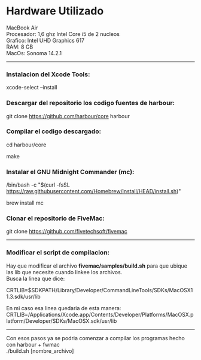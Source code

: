 # Hardware Utilizado
MacBook Air<br>
Procesador: 1,6 ghz Intel Core i5 de 2 nucleos<br>
Grafico: Intel UHD Graphics 617<br>
RAM: 8 GB<br>
MacOs: Sonoma 14.2.1<br>

<hr>

### Instalacion del Xcode Tools:
xcode-select –install

### Descargar del repositorio los codigo fuentes de harbour:
git clone https://github.com/harbour/core harbour

### Compilar el codigo descargado:
cd harbour/core<br>

make<br>

### Instalar el GNU Midnight Commander (mc):

/bin/bash -c "$(curl -fsSL https://raw.githubusercontent.com/Homebrew/install/HEAD/install.sh)"<br>

brew install mc<br>

### Clonar el repositorio de FiveMac:

git clone https://github.com/fivetechsoft/fivemac<br>

<hr>

### Modificar el script de compilacion:

Hay que modificar el archivo <b>fivemac/samples/build.sh</b> para que ubique las lib que necesite cuando linkee los archivos. <br>
Busca la linea que dice:<br>

CRTLIB=$SDKPATH/Library/Developer/CommandLineTools/SDKs/MacOSX11.3.sdk/usr/lib<br>

En mi caso esa linea quedaria de esta manera:<br>
CRTLIB=/Applications/Xcode.app/Contents/Developer/Platforms/MacOSX.platform/Developer/SDKs/MacOSX.sdk/usr/lib<br>

<hr>
Con esos pasos ya se podria comenzar a compilar los programas hecho con harbour + fwmac <br>
./build.sh [nombre_archivo]




